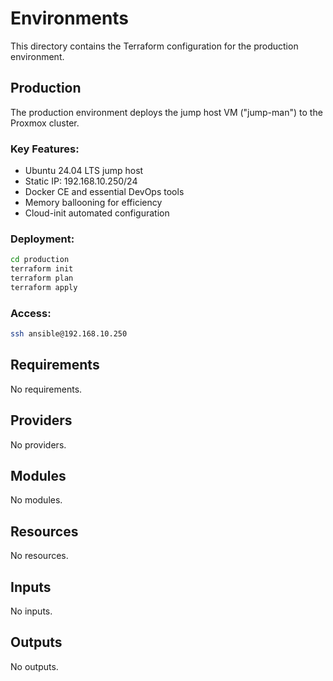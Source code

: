 # Environments

This directory contains the Terraform configuration for the production environment.

## Production

The production environment deploys the jump host VM ("jump-man") to the Proxmox cluster.

### Key Features:
- Ubuntu 24.04 LTS jump host
- Static IP: 192.168.10.250/24
- Docker CE and essential DevOps tools
- Memory ballooning for efficiency
- Cloud-init automated configuration

### Deployment:
```bash
cd production
terraform init
terraform plan
terraform apply
```

### Access:
```bash
ssh ansible@192.168.10.250
```

<!-- BEGIN_TF_DOCS -->

## Requirements

No requirements.
## Providers

No providers.
## Modules

No modules.
## Resources

No resources.
## Inputs

No inputs.
## Outputs

No outputs.
<!-- END_TF_DOCS -->
